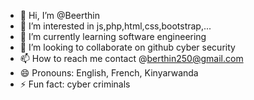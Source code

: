 - 👋 Hi, I’m @Beerthin
- 👀 I’m interested in js,php,html,css,bootstrap,...
- 🌱 I’m currently learning software engineering
- 💞️ I’m looking to collaborate on github cyber security
- 📫 How to reach me contact @berthin250@gmail.com
- 😄 Pronouns: English, French, Kinyarwanda
- ⚡ Fun fact: cyber criminals

<!---
Beerthin/Beerthin is a ✨ special ✨ repository because its `README.md` (this file) appears on your GitHub profile.
You can click the Preview link to take a look at your changes.
--->

